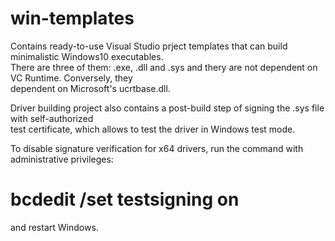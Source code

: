 # win-templates

Contains ready-to-use Visual Studio prject templates that can build minimalistic Windows10 executables.  
There are three of them: .exe, .dll and .sys and thery are not dependent on VC Runtime. Conversely, they  
dependent on Microsoft's ucrtbase.dll.  
  
Driver building project also contains a post-build step of signing the .sys file with self-authorized  
test certificate, which allows to test the driver in Windows test mode.  

To disable signature verification for x64 drivers, run the command with administrative privileges:  
# bcdedit /set testsigning on  
and restart Windows.  

